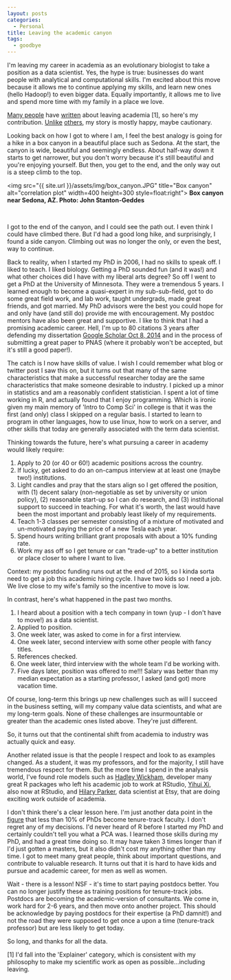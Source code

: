 ```yaml
---
layout: posts
categories: 
  - Personal
title: Leaving the academic canyon
tags: 
  - goodbye
---
```


I'm leaving my career in academia as an evolutionary biologist to take a position as a data scientist. Yes, the hype is true: businesses do want people with analytical and computational skills. I'm excited about this move because it allows me to continue applying my skills, and learn new ones (hello Hadoop!) to even bigger data. Equally importantly, it allows me to live and spend more time with my family in a place we love. 

[Many people](http://www.slate.com/blogs/browbeat/2013/10/24/quitting_academic_jobs_professor_zachary_ernst_and_other_leaving_tenure.html) have [written](https://chroniclevitae.com/news/216-why-so-many-academics-quit-and-tell) about leaving academia [1], so here's my contribution. [Unlike](http://zacharyernst.blogspot.com/2013/10/why-i-jumped-out-of-ivory-tower.html) [others](http://chronicle.com/article/Location-Location-Location/134264/?cid=oh&utm_source=oh&utm_medium=en), my story is mostly happy, maybe cautionary. 

Looking back on how I got to where I am, I feel the best analogy is going for a hike in a box canyon in a beautiful place such as Sedona. At the start, the canyon is wide, beautiful and seemingly endless. About half-way down it starts to get narrower, but you don't worry because it's still beautiful and you're enjoying yourself. But then, you get to the end, and the only way out is a steep climb to the top. 

<img src="{{ site.url }}/assets/img/box_canyon.JPG" title="Box canyon" alt="correlation plot" width=400 height=300 style=float:right">
**Box canyon near Sedona, AZ. Photo: John Stanton-Geddes**

</br>

I got to the end of the canyon, and I could see the path out. I even think I could have climbed there. But I'd had a good long hike, and surprisingly, I found a side canyon. Climbing out was no longer the only, or even the best, way to continue.

Back to reality, when I started my PhD in 2006, I had no skills to speak off. I liked to teach. I liked biology. Getting a PhD sounded fun (and it was!) and what other choices did I have with my liberal arts degree? So off I went to get a PhD at the University of Minnesota. They were a tremendous 5 years. I learned enough to become a quasi-expert in my sub-sub-field, got to do some great field work, and lab work, taught undergrads, made great friends, and got married. My PhD advisors were the best you could hope for and only have (and still do) provide me with encouragement. My postdoc mentors have also been great and supportive. I like to think that I had a promising academic career. Hell, I'm up to 80 citations 3 years after defending my dissertation [Google Scholar Oct 8, 2014](http://scholar.google.com/citations?user=jwSvNVcAAAAJ&hl=en) and in the process of submitting a great paper to PNAS (where it probably won't be accepted, but it's still a good paper!).

The catch is I now have skills of value. I wish I could remember what blog or twitter post I saw this on, but it turns out that many of the same characteristics that make a successful researcher today are the same characteristics that make someone desirable to industry. I picked up a minor in statistics and am a reasonably confident statistician. I spent a lot of time working in R, and actually found that I enjoy programming. Which is ironic given my main memory of 'Intro to Comp Sci' in college is that it was the first (and only) class I skipped on a regular basis. I started to learn to program in other languages, how to use linux, how to work on a server, and other skills that today are generally associated with the term data scientist.

Thinking towards the future, here's what pursuing a career in academy would likely require:

1. Apply to 20 (or 40 or 60!) academic positions across the country. 
2. If lucky, get asked to do an on-campus interview at at least one (maybe two!) institutions.
3. Light candles and pray that the stars align so I get offered the position, with (1) decent salary (non-negotiable as set by university or union policy), (2) reasonable start-up so I can do research, and (3) institutional support to succeed in teaching. For what it's worth, the last would have been the most important and probably least likely of my requirements. 
4. Teach 1-3 classes per semester consisting of a mixture of motivated and un-motivated paying the price of a new Tesla each year. 
4. Spend hours writing brilliant grant proposals with about a 10% funding rate.
4. Work my ass off so I get tenure or can "trade-up" to a better institution or place closer to where I want to live. 

Context: my postdoc funding runs out at the end of 2015, so I kinda sorta need to get a job this academic hiring cycle. I have two kids so I need a job. We live close to my wife's family so the incentive to move is low. 

In contrast, here's what happened in the past two months.

1. I heard about a position with a tech company in town (yup - I don't have to move!) as a data scientist. 
2. Applied to position.
3. One week later, was asked to come in for a first interview.
4. One week later, second interview with some other people with fancy titles.
5. References checked.
6. One week later, third interview with the whole team I'd be working with.
7. Five days later, position was offered to me!!! Salary was better than my median expectation as a starting professor, I asked (and got) more vacation time. 

Of course, long-term this brings up new challenges such as will I succeed in the business setting, will my company value data scientists, and what are my long-term goals. None of these challenges are insurmountable or greater than the academic ones listed above. They're just different. 

So, it turns out that the continental shift from academia to industry was actually quick and easy. 

Another related issue is that the people I respect and look to as examples changed. As a student, it was my professors, and for the majority, I still have tremendous respect for them. But the more time I spend in the analysis world, I've found role models such as [Hadley Wickham](http://hadley.wickham.usesthis.com/), developer many great R packages who left his academic job to work at RStudio, [Yihui Xi](http://yihui.name/), also now at RStudio, and [Hilary Parker](http://hilaryparker.com/about-hilary-parker/), data scientist at Etsy, that are doing exciting work outside of academia.

I don't think there's a clear lesson here. I'm just another data point in the [figure](http://www.ascb.org/ascbpost/index.php/compass-points/item/285-where-will-a-biology-phd-take-you) that less than 10% of PhDs become tenure-track faculty. I don't regret any of my decisions. I'd never heard of R before I started my PhD and certainly couldn't tell you what a PCA was. I learned those skills during my PhD, and had a great time doing so. It may have taken 3 times longer than if I'd just gotten a masters, but it also didn't cost my anything other than my time. I got to meet many great people, think about important questions, and contribute to valuable research. It turns out that it is hard to have kids and pursue and academic career, for men as well as women.

Wait - there is a lesson! NSF - it's time to start paying postdocs better. You can no longer justify these as training positions for tenure-track jobs. Postdocs are becoming the academic-version of consultants. We come in, work hard for 2-6 years, and then move onto another project. This should be acknowledge by paying postdocs for their expertise (a PhD damnit!) and not the road they were supposed to get once a upon a time (tenure-track professor) but are less likely to get today.

So long, and thanks for all the data.


[1] I'd fall into the 'Explainer' category, which is consistent with my philosophy to make my scientific work as open as possible...including leaving.

